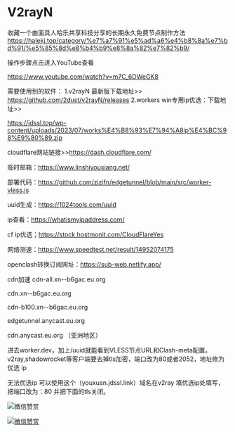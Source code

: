 # V2rayN
收藏一个由面具人哈乐共享科技分享的长期永久免费节点制作方法
https://halekj.top/category/%e7%a7%91%e5%ad%a6%e4%b8%8a%e7%bd%91/%e5%85%8d%e8%b4%b9%e8%8a%82%e7%82%b9/

操作步骤点击进入YouTube查看

https://www.youtube.com/watch?v=m7C_6DWeGK8

需要使用到的软件：
1.v2rayN 最新版下载地址>>
https://github.com/2dust/v2rayN/releases
2.workers win专用ip优选：下载地址>>

https://jdssl.top/wp-content/uploads/2023/07/works%E4%B8%93%E7%94%A8ip%E4%BC%98%E9%80%89.zip

cloudflare网站链接>>https://dash.cloudflare.com/

临时邮箱：https://www.linshiyouxiang.net/

部署代码：https://github.com/zizifn/edgetunnel/blob/main/src/worker-vless.js

uuid生成：https://1024tools.com/uuid

ip查看：https://whatismyipaddress.com/

cf ip优选；https://stock.hostmonit.com/CloudFlareYes

网络测速：https://www.speedtest.net/result/14952074175

openclash转换订阅网址：https://sub-web.netlify.app/

cdn加速
cdn-all.xn--b6gac.eu.org

cdn.xn--b6gac.eu.org 

cdn-b100.xn--b6gac.eu.org 

edgetunnel.anycast.eu.org

cdn.anycast.eu.org （亚洲地区）

进去worker.dev，加上/uuid就能看到VLESS节点URL和Clash-meta配置。v2ray,shadowrocket等客户端要去掉tls加密，端口改为80或者2052，地址修为优选 ip

无法优选ip 可以使用这个（youxuan.jdssl.link）域名在v2ray 填优选ip处填写，把端口改为：80 并把下面的tls关闭。

<img src="https://user-images.githubusercontent.com/125989687/281600806-d6b70de5-48f9-4738-893d-6e4fb350a548.jpg" alt="微信赞赏" style="max-width:50%;">

<p dir="auto"><a target="_blank" rel="noopener noreferrer nofollow" href="https://user-images.githubusercontent.com/125989687/281600806-d6b70de5-48f9-4738-893d-6e4fb350a548.jpg"><img src="https://user-images.githubusercontent.com/125989687/281600806-d6b70de5-48f9-4738-893d-6e4fb350a548.jpg" alt="微信赞赏" style="max-width: 50%;"></a></p>
